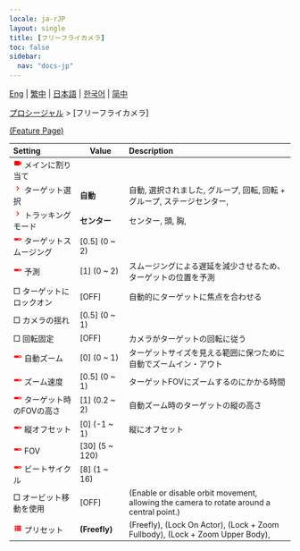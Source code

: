 ```yaml
---
locale: ja-rJP
layout: single
title: [フリーフライカメラ]
toc: false
sidebar:
  nav: "docs-jp"
---
```

[Eng](/dancexr/menu/2025.4/motion/freefly_cam) | [繁中](/tw/dancexr/menu/2025.4/motion/freefly_cam) | [日本語](/jp/dancexr/menu/2025.4/motion/freefly_cam) | [한국어](/kr/dancexr/menu/2025.4/motion/freefly_cam) | [简中](/zh/dancexr/menu/2025.4/motion/freefly_cam)

[プロシージャル](../menu#プロシージャル) > [フリーフライカメラ]



[(Feature Page)](/jp/dancexr/features/freefly_cam)

| Setting | Value | Description |
| :--- | --- | :--- |
| <img src="/images/icon/ic_videocam.png" alt="videocam icon"/> メインに割り当て|| 
| <img src="/images/icon/ic_chevron.png" alt="chevron icon"/> ターゲット選択| **自動** | 自動, 選択されました, グループ, 回転, 回転 + グループ, ステージセンター,  |
| <img src="/images/icon/ic_chevron.png" alt="chevron icon"/> トラッキングモード| **センター** | センター, 頭, 胸,  |
| <img src="/images/icon/ic_slider.png" alt="slider icon"/> ターゲットスムージング| [0.5] (0 ~ 2) | 
| <img src="/images/icon/ic_slider.png" alt="slider icon"/> 予測| [1] (0 ~ 2) | スムージングによる遅延を減少させるため、ターゲットの位置を予測
|  □ ターゲットにロックオン| [OFF] | 自動的にターゲットに焦点を合わせる
|  □ カメラの揺れ| [0.5] (0 ~ 1) | 
|  □ 回転固定| [OFF] | カメラがターゲットの回転に従う
| <img src="/images/icon/ic_slider.png" alt="slider icon"/> 自動ズーム| [0] (0 ~ 1) | ターゲットサイズを見える範囲に保つために自動でズームイン・アウト
| <img src="/images/icon/ic_slider.png" alt="slider icon"/> ズーム速度| [0.5] (0 ~ 1) | ターゲットFOVにズームするのにかかる時間
| <img src="/images/icon/ic_slider.png" alt="slider icon"/> ターゲット時のFOVの高さ| [1] (0.2 ~ 2) | 自動ズーム時のターゲットの縦の高さ
| <img src="/images/icon/ic_slider.png" alt="slider icon"/> 縦オフセット| [0] (-1 ~ 1) | 縦にオフセット
| <img src="/images/icon/ic_slider.png" alt="slider icon"/> FOV| [30] (5 ~ 120) | 
| <img src="/images/icon/ic_slider.png" alt="slider icon"/> ビートサイクル| [8] (1 ~ 16) | 
|  □ オービット移動を使用| [OFF] | (Enable or disable orbit movement, allowing the camera to rotate around a central point.)
| <img src="/images/icon/ic_list.png" alt="list icon"/> プリセット| **(Freefly)** | (Freefly), (Lock On Actor), (Lock + Zoom Fullbody), (Lock + Zoom Upper Body),  |
